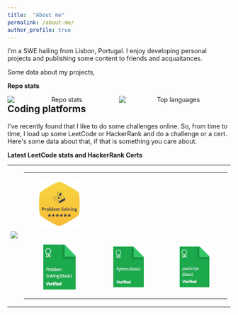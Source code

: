```yaml
---
title:  "About me"
permalink: /about-me/
author_profile: true
---
```


I'm a SWE hailing from Lisbon, Portugal. I enjoy developing personal
projects and publishing some content to friends and acquaitances.

Some data about my projects,

**Repo stats**
<p align="center">
    <img width="50%" align="left" src="https://github-readme-stats.vercel.app/api?custom_title=My%20repos&username=fmmarques&show_icons=true&locale=en" alt="Repo stats" />
    <img width="50%" align="left" src="https://github-readme-stats.vercel.app/api/top-langs/?username=fmmarques" alt="Top languages" />
</p>

## Coding platforms

I've recently found that I like to do some challenges online. So, from time to 
time, I load up some LeetCode or HackerRank and do a challenge or a cert.
Here's some data about that, if that is something you care about.

**Latest LeetCode stats and HackerRank Certs**
<table style="border:0px solid white; width: 100%;">
    <tr style="border: 0px;">
        <td style="border: 0px;">
            <img valign="center" src="https://leetcard.jacoblin.cool/fmmarques?theme=unicorn&ext=activity">
        </td>
        <td style="border: 0px;">
            <table align="center" style="border:0px solid white; width: 100%;">
                <tr style="border: 0px;">
                    <td style="border: 0px;" valign="center"><p align="center"><img width="66%" src="https://github.com/Praneet-Botke/Hackerrank-Skills-Certificates-Badges/blob/main/Problem.jpeg"></p></td>
                    <td style="border: 0px;" valign="center"><p align="center"><img width="0px" src=""></p></td>
                    <td style="border: 0px;" valign="center"><p align="center"><img width="0px" src=""></p></td>
                </tr>
                <tr style="border: 0px;">
                    <td style="border: 0px;" valign="center"><p align="center"><img width="50%" height="50%" src="https://raw.githubusercontent.com/Praneet-Botke/Hackerrank-Skills-Certificates-Badges/main/Problem%20Solving(Basic)%20Verified.jpeg"></p></td>
                    <td style="border: 0px;" valign="center"><p align="center"><img width="50%" height="50%" src="https://github.com/Praneet-Botke/Hackerrank-Skills-Certificates-Badges/blob/main/Python(Basic)%20Verified.jpeg"></p></td>
                    <td style="border: 0px;" valign="center"><p align="center"><img width="50%" height="50%" src="https://github.com/Praneet-Botke/Hackerrank-Skills-Certificates-Badges/blob/main/Javascript(Basic)%20Verified.jpeg"></p></td>
                </tr>
            </table>
        </td>
    </tr>
</table>

